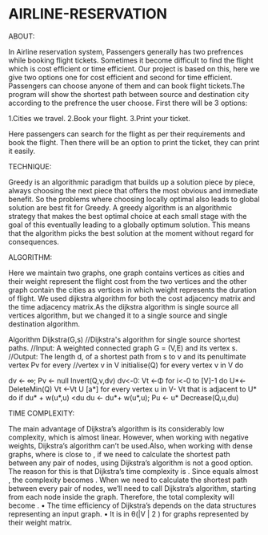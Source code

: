 # AIRLINE-RESERVATION

ABOUT:

In Airline reservation system, Passengers generally has two prefrences 
while booking flight tickets. Sometimes it become difficult to find the 
flight which is cost efficient or time efficient. 
Our project is based on this, here we give two options one for cost 
efficient and second for time efficient. Passengers can choose anyone 
of them and can book flight tickets.The program will show the shortest 
path between source and destination city according to the prefrence the 
user choose.
First there will be 3 options:

1.Cities we travel. 
2.Book your flight.
3.Print your ticket.

Here passengers can search for the flight as per their requirements and 
book the flight. Then there will be an option to print the ticket, they can 
print it easily.


TECHNIQUE:

Greedy is an algorithmic paradigm that builds up a solution piece by piece, 
always choosing the next piece that offers the most obvious and immediate 
benefit. So the problems where choosing locally optimal also leads to global 
solution are best fit for Greedy.
A greedy algorithm is an algorithmic strategy that makes the best optimal 
choice at each small stage with the goal of this eventually leading to a globally 
optimum solution. This means that the algorithm picks the best solution at the 
moment without regard for consequences.


ALGORITHM:

Here we maintain two graphs, one graph contains vertices as cities and their 
weight represent the flight cost from the two vertices and the other graph 
contain the cities as vertices in which weight represents the duration of flight. 
We used dijkstra algorithm for both the cost adjacency matrix and the time 
adjacency matrix.As the dijkstra algorithm is single source all vertices 
algorithm, but we changed it to a single source and single destination algorithm.



Algorithm Dijkstra(G,s) 
//Dijkstra's algorithm for single source shortest paths.
//Input: A weighted connected graph G = (V,E) and its vertex s.
//Output: The length d, of a shortest path from s to v and its penultimate vertex 
Pv for every 
//vertex v in V
initialise(Q)
for every vertex v in V do

 dv <- ∞; Pv <- null
 Invert(Q,v,dv)
 dv<-0:
 Vt <-Φ
 for i<-0 to [V]-1 do
 U*<-DeleteMin(Q)
 Vt <-Vt U [a*]
 for every vertex u in V- Vt that is adjacent to U* do
 if du* + w(u*,u) <du
	  du <- du*+ w(u*,u); Pu <- u*
	    Decrease(Q,u,du)


TIME COMPLEXITY:

The main advantage of Dijkstra’s algorithm is its considerably low complexity, 
which is almost linear. However, when working with negative weights, 
Dijkstra’s algorithm can’t be used.Also, when working with dense graphs, 
where is close to , if we need to calculate the shortest path between any pair of 
nodes, using Dijkstra’s algorithm is not a good option.
The reason for this is that Dijkstra’s time complexity is . Since equals almost , 
the complexity becomes .
When we need to calculate the shortest path between every pair of nodes, we’ll 
need to call Dijkstra’s algorithm, starting from each node inside the graph. 
Therefore, the total complexity will become .
• The time efficiency of Dijkstra’s depends on the data structures 
representing an input graph.
• It is in θ(|V | 2 ) for graphs represented by their weight matrix.




